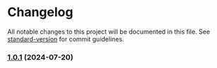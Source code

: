 # Changelog

All notable changes to this project will be documented in this file. See [standard-version](https://github.com/conventional-changelog/standard-version) for commit guidelines.

### [1.0.1](https://github.com/teraearlywine/file-management/compare/v1.0.0...v1.0.1) (2024-07-20)
